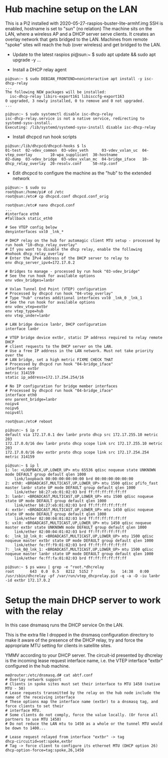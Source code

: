 # Hub machine setup on the LAN

This is a Pi2 installed with 2020-05-27-raspios-buster-lite-armhf.img
SSH is enabled, hostname is set to "sun" (no relation)
The machine sits on the LAN, where a wireless AP and a DHCP server serve clients.
It creates an overlay network that gets bridged to the LAN.
Machines from remote "spoke" sites will reach the hub (over wireless) and get bridged to the LAN.

- Update to the latest raspios
pi@sun:~ $ sudo apt update && sudo apt upgrade -y
...

- Install a DHCP relay agent
```
pi@sun:~ $ sudo DEBIAN_FRONTEND=noninteractive apt install -y isc-dhcp-relay
...
The following NEW packages will be installed:
  isc-dhcp-relay libirs-export161 libisccfg-export163
0 upgraded, 3 newly installed, 0 to remove and 0 not upgraded.
...

pi@sun:~ $ sudo systemctl disable isc-dhcp-relay
isc-dhcp-relay.service is not a native service, redirecting to systemd-sysv-install.
Executing: /lib/systemd/systemd-sysv-install disable isc-dhcp-relay
```

- Install dhcpcd run hook scripts
```
pi@sun:/lib/dhcpcd/dhcpcd-hooks $ ls
01-test  02-vdev_common  03-vdev_veth      03-vdev_vxlan_uc  04-vtep_overlay        10-wpa_supplicant  30-hostname
02-dump  03-vdev_bridge  03-vdev_vxlan_mc  04-bridge_iface   10-dhcp_relay_overlay  20-resolv.conf     50-ntp.conf
```

- Edit dhcpcd to configure the machine as the "hub" to the extended network
```
pi@sun:~ $ sudo su
root@sun:/home/pi# cd /etc
root@sun:/etc# cp dhcpcd.conf dhcpcd.conf_orig

root@sun:/etc# nano dhcpcd.conf
...
#interface eth0
#fallback static_eth0

# See VTEP config below
denyinterfaces vxl0 _lnk_*

# DHCP relay on the hub for automagic client MTU setup - processed by run hook "10-dhcp_relay_overlay"
# If you want to disable the dhcp relay, enable the following
#nohook dhcp_relay_overlay
# Enter the IPv4 address of the DHCP server to relay to 
env dhcp_server_ipv4=172.17.0.2

# Bridges to manage - processed by run hook "03-vdev_bridge"
# See the run hook for available options
env vdev_bridges=lanbr

# Vxlan Tunnel End Point (VTEP) configuration
# Processed by dhcpcd run hook "04-vtep_overlay"
# Type "hub" creates additional interfaces vxl0 _lnk_0 _lnk_1
# See the run hook for available options
env vdev_vtep=extbr
env vtep_type=hub
env vtep_under=lanbr

# LAN bridge device lanbr, DHCP configuration
interface lanbr

# VTEP bridge device extbr, static IP address required to relay remote DHCP
# client requests to the DHCP server on the LAN.
# Use a free IP address in the LAN network. Must not take priority over the 
# LAN bridge, set a high metric FIXME CHECK THAT
# Processed by dhcpcd run hook "04-bridge_iface"
interface extbr
metric 314159
static ip_address=172.17.254.254/16

# No IP configuration for bridge member interfaces
# Processed by dhcpcd run hook "04-bridge_iface"
interface eth0
env parent_bridge=lanbr
noipv4
noipv6
noipv4ll
```

```
root@sun:/etc# reboot

pi@sun:~ $ ip r
default via 172.17.0.1 dev lanbr proto dhcp src 172.17.255.10 metric 203 
172.17.0.0/16 dev lanbr proto dhcp scope link src 172.17.255.10 metric 203 
172.17.0.0/16 dev extbr proto dhcp scope link src 172.17.254.254 metric 314159 

pi@sun:~ $ ip l
1: lo: <LOOPBACK,UP,LOWER_UP> mtu 65536 qdisc noqueue state UNKNOWN mode DEFAULT group default qlen 1000
    link/loopback 00:00:00:00:00:00 brd 00:00:00:00:00:00
2: eth0: <BROADCAST,MULTICAST,UP,LOWER_UP> mtu 1500 qdisc pfifo_fast master lanbr state UP mode DEFAULT group default qlen 1000
    link/ether b8:27:eb:01:02:03 brd ff:ff:ff:ff:ff:ff
3: lanbr: <BROADCAST,MULTICAST,UP,LOWER_UP> mtu 1500 qdisc noqueue state UP mode DEFAULT group default qlen 1000
    link/ether b8:27:eb:01:02:03 brd ff:ff:ff:ff:ff:ff
4: extbr: <BROADCAST,MULTICAST,UP,LOWER_UP> mtu 1450 qdisc noqueue state UP mode DEFAULT group default qlen 1000
    link/ether 02:00:04:01:02:03 brd ff:ff:ff:ff:ff:ff
5: vxl0: <BROADCAST,MULTICAST,UP,LOWER_UP> mtu 1450 qdisc noqueue master extbr state UNKNOWN mode DEFAULT group default qlen 1000
    link/ether 02:00:04:01:02:03 brd ff:ff:ff:ff:ff:ff
6: _lnk_1@_lnk_0: <BROADCAST,MULTICAST,UP,LOWER_UP> mtu 1500 qdisc noqueue master extbr state UP mode DEFAULT group default qlen 1000
    link/ether fe:ff:f9:01:02:03 brd ff:ff:ff:ff:ff:ff
7: _lnk_0@_lnk_1: <BROADCAST,MULTICAST,UP,LOWER_UP> mtu 1500 qdisc noqueue master lanbr state UP mode DEFAULT group default qlen 1000
    link/ether fe:ff:fa:01:02:03 brd ff:ff:ff:ff:ff:ff

pi@sun:~ $ ps waxu | grep -e ^root.*dhcrelay
root       643  0.0  0.5   8212  5152 ?        Ss   14:38   0:00 /usr/sbin/dhcrelay -pf /var/run/vtep_dhcprelay.pid -q -a -D -iu lanbr -id extbr 172.17.0.2
```

# Setup the main DHCP server to work with the relay

In this case dnsmasq runs the DHCP service On the LAN.

This is the extra file I dropped in the dnsmasq configuration directory to make it aware of the presence of the DHCP relay, try and force the appropriate MTU setting for clients in satellite sites.

YMMV according to your DHCP server. The circuit-id presented by dhcrelay is the incoming lease request interface name, i.e. the VTEP interface "extbr" configured in the hub machine.

```
me@router:/etc/dnsmasq.d# cat abtf.conf 
# Overlay network support
# Clients in spoke sites must set their interface to MTU 1450 (native MTU - 50)
# Lease requests transmitted by the relay on the hub node include the name of the receiving interface
# These options map the interface name (extbr) to a dnsmasq tag, and force clients to set their
# interface MTU.
# Some clients do not comply, force the value locally. (Or force all partners to use MTU 1450)
# Do not reduce the LAN mtu to 1450 as a whole or the tunnel MTU would be down to 1400... 

# Lease request relayed from interface "extbr" -> tag
dhcp-circuitid=set:spoke,extbr
# Tag -> force client to configure its ethernet MTU (DHCP option 26)
dhcp-option-force=tag:spoke,26,1450
```
